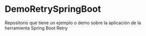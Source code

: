 # DemoRetrySpringBoot
Repositorio que tiene un ejemplo o demo sobre la aplicación de la herramienta Spring Boot Retry
